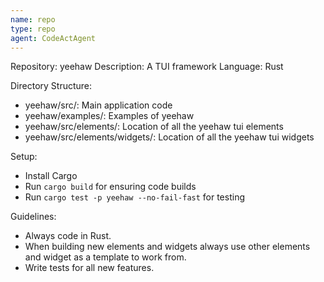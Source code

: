 ```yaml
---
name: repo
type: repo
agent: CodeActAgent
---
```


Repository: yeehaw
Description: A TUI framework
Language: Rust

Directory Structure:
- yeehaw/src/: Main application code
- yeehaw/examples/: Examples of yeehaw
- yeehaw/src/elements/: Location of all the yeehaw tui elements
- yeehaw/src/elements/widgets/: Location of all the yeehaw tui widgets

Setup:
- Install Cargo
- Run `cargo build` for ensuring code builds
- Run `cargo test -p yeehaw --no-fail-fast` for testing

Guidelines:
- Always code in Rust.
- When building new elements and widgets always use other elements and widget as
  a template to work from.
- Write tests for all new features.

